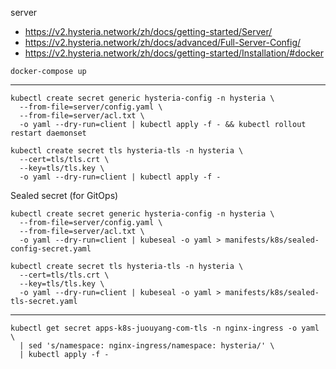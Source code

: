 server

* https://v2.hysteria.network/zh/docs/getting-started/Server/
* https://v2.hysteria.network/zh/docs/advanced/Full-Server-Config/
* https://v2.hysteria.network/zh/docs/getting-started/Installation/#docker


```
docker-compose up
```

---

```
kubectl create secret generic hysteria-config -n hysteria \
  --from-file=server/config.yaml \
  --from-file=server/acl.txt \
  -o yaml --dry-run=client | kubectl apply -f - && kubectl rollout restart daemonset

kubectl create secret tls hysteria-tls -n hysteria \
  --cert=tls/tls.crt \
  --key=tls/tls.key \
  -o yaml --dry-run=client | kubectl apply -f -
```

Sealed secret (for GitOps)
```
kubectl create secret generic hysteria-config -n hysteria \
  --from-file=server/config.yaml \
  --from-file=server/acl.txt \
  -o yaml --dry-run=client | kubeseal -o yaml > manifests/k8s/sealed-config-secret.yaml

kubectl create secret tls hysteria-tls -n hysteria \
  --cert=tls/tls.crt \
  --key=tls/tls.key \
  -o yaml --dry-run=client | kubeseal -o yaml > manifests/k8s/sealed-tls-secret.yaml
```

---

```
kubectl get secret apps-k8s-juouyang-com-tls -n nginx-ingress -o yaml \
  | sed 's/namespace: nginx-ingress/namespace: hysteria/' \
  | kubectl apply -f -
```